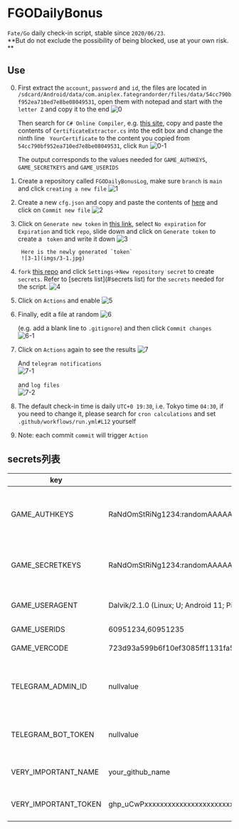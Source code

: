 # FGODailyBonus
`Fate/Go` daily check-in script, stable since `2020/06/23`.  
**But do not exclude the possibility of being blocked, use at your own risk. **

## Use
0. First extract the `account`, `password` and `id`, the files are located in `/sdcard/Android/data/com.aniplex.fategrandorder/files/data/54cc790bf952ea710ed7e8be08049531`, open them with notepad and start with the `letter Z` and copy it to the end
      ![0](imgs/0.jpg)
   
      Then search for `C# Online Compiler`, e.g. [this site](https://www.onlinegdb.com/online_csharp_compiler), copy and paste the contents of `CertificateExtractor.cs` into the edit box and change the ninth line ` YourCertificate` to the content you copied from `54cc790bf952ea710ed7e8be08049531`, click `Run`
      ![0-1](imgs/0-1.jpg)

      The output corresponds to the values needed for `GAME_AUTHKEYS`, `GAME_SECRETKEYS` and `GAME_USERIDS`

1. Create a repository called `FGODailyBonusLog`, make sure `branch` is `main` and click `creating a new file`
        ![1](imgs/1.jpg)

2. Create a new `cfg.json` and copy and paste the contents of [here](https://raw.githubusercontent.com/nishuoshenme/FGODailyBonusLog/main/cfg.json) and click on `Commit new file`
        ![2](imgs/2.jpg)

3. Click on `Generate new token` in [this link](https://github.com/settings/tokens), select `No expiration` for `Expiration` and tick `repo`, slide down and click on `Generate token` to create a ` token` and write it down
        ![3](imgs/3.jpg)

        Here is the newly generated `token`  
        ![3-1](imgs/3-1.jpg)

4. `fork` [this repo](https://github.com/nishuoshenme/FGODailyBonus) and click `Settings`->`New repository secret` to create `secrets`. Refer to [secrets list](#secrets list) for the `secrets` needed for the script.
      ![4](imgs/4.jpg)

5. Click on `Actions` and enable
      ![5](imgs/5.jpg)

6. Finally, edit a file at random
      ![6](imgs/6.jpg)

      (e.g. add a blank line to `.gitignore`) and then click `Commit changes`  
      ![6-1](imgs/6-1.jpg)

7. Click on `Actions` again to see the results
      ![7](imgs/7.jpg)

      And `telegram notifications`  
      ![7-1](imgs/7-1.jpg)

      and `log files`  
      ![7-2](imgs/7-2.jpg)

8. The default check-in time is daily `UTC+0 19:30`, i.e. Tokyo time `04:30`, if you need to change it, please search for `cron calculations` and set `.github/workflows/run.yml#L12` yourself

9. Note: each commit `commit` will trigger `Action`

## secrets列表
| key                  | value                                                                 | description                                 |
|----------------------|-----------------------------------------------------------------------|---------------------------------------------|
| GAME_AUTHKEYS        | RaNdOmStRiNg1234:randomAAAAA=,RaNdOmStRiNg1235:randomAAAAA=           | 需要签到的账号，多个账号使用英文逗号","分隔 |
| GAME_SECRETKEYS      | RaNdOmStRiNg1234:randomAAAAA=,RaNdOmStRiNg1235:randomAAAAA=           | 对应的密码，多个账号使用英文逗号","分隔     |
| GAME_USERAGENT       | Dalvik/2.1.0 (Linux; U; Android 11; Pixel 5 Build/RD1A.201105.003.A1) | 伪装UA，填入nullvalue使用默认值             |
| GAME_USERIDS         | 60951234,60951235                                                     | 账号id                                      |
| GAME_VERCODE         | 723d93a599b6f10ef3085ff1131fa5679a91da924246b8ca40dded18eccaf3da      | ←填这个就行                                 |
| TELEGRAM_ADMIN_ID    | nullvalue                                                             | 接收通知的telegram id，不需要就填nullvalue  |
| TELEGRAM_BOT_TOKEN   | nullvalue                                                             | 发送通知的bot token，不需要就填nullvalue    |
| VERY_IMPORTANT_NAME  | your_github_name                                                      | 填你的github name                           |
| VERY_IMPORTANT_TOKEN | ghp_uCwPxxxxxxxxxxxxxxxxxxxxxxxxxxxxxxxx                              | 第三步申请的access token                    |
